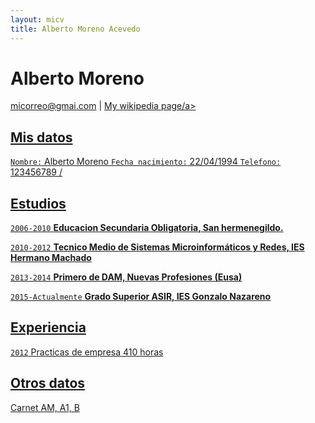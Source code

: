 ```yaml
---
layout: micv
title: Alberto Moreno Acevedo
---
```

# Alberto Moreno
<div id="webaddress">
<a href="isaac@applesdofall.org">micorreo@gmai.com</a>
| <a href="http://en.wikipedia.org/wiki/Isaac_Newton">My wikipedia page/a>
</div>


## Mis datos

`Nombre:` Alberto Moreno
`Fecha nacimiento:` 22/04/1994
`Telefono:` 123456789
/
## Estudios

`2006-2010`
__Educacion Secundaria Obligatoria, San hermenegildo.__

`2010-2012`
__Tecnico Medio de Sistemas Microinformáticos y Redes, IES Hermano Machado__

`2013-2014`
__Primero de DAM, Nuevas Profesiones (Eusa)__

`2015-Actualmente`
__Grado Superior ASIR, IES Gonzalo Nazareno__

## Experiencia

`2012` Practicas de empresa 410 horas

## Otros datos

Carnet AM, A1, B

